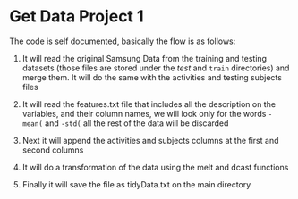 # Get Data Project 1

The code is self documented, basically the flow is as follows:

1) It will read the original Samsung Data from the training and testing datasets (those files are stored under the *test* and ```train``` directories) and merge them. It will do the same with the activities and testing subjects files

2) It will read the features.txt file that includes all the description on the variables, and their column names, we will look only for the words ```-mean(``` and ```-std(``` all the rest of the data will be discarded

3) Next it will append the activities and subjects columns at the first and second columns

4) It will do a transformation of the data using the melt and dcast functions

5) Finally it will save the file as tidyData.txt on the main directory
